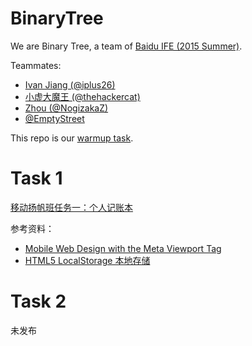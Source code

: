 # BinaryTree
We are Binary Tree, a team of [Baidu IFE (2015 Summer)](https://github.com/baidu-ife/ife/tree/master/2015_summer).

Teammates: 
* [Ivan Jiang (@iplus26)](https://github.com/iplus26)
* [小虚大魔王 (@thehackercat)](https://github.com/thehackercat)
* [Zhou (@NogizakaZ)](https://github.com/NogizakaZ)
* [@EmptyStreet](https://github.com/EmptyStreet)

This repo is our [warmup task](https://github.com/baidu-ife/ife/blob/master/2015_summer/task/warm_up.md).


# Task 1

[移动扬帆班任务一：个人记账本](https://github.com/baidu-ife/ife/blob/master/2015_summer/task/mob_yangfan_01.md)

参考资料：

* [Mobile Web Design with the Meta Viewport Tag](http://www.tuicool.com/articles/6zyuyaM)
* [HTML5 LocalStorage 本地存储](http://www.cnblogs.com/xiaowei0705/archive/2011/04/19/2021372.html)

# Task 2

未发布